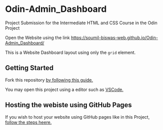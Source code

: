 # Odin-Admin_Dashboard
Project Submission for the Intermediate HTML and CSS Course in the Odin Project

Open the Website using the link https://soumil-biswas-web.github.io/Odin-Admin_Dashboard/

This is a Website Dashboard layout using only the `grid` element.

## Getting Started

Fork this repository [by following this guide.](https://docs.github.com/en/pull-requests/collaborating-with-pull-requests/working-with-forks/fork-a-repo)

You may open this project using a editor such as [VSCode.](https://code.visualstudio.com/download)

## Hosting the webiste using GitHub Pages

If you wish to  host your website using GitHub pages like in this Project, [follow the steps heere.](https://pages.github.com/)
